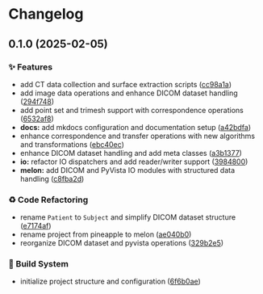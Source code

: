 # Changelog

## 0.1.0 (2025-02-05)


### ✨ Features

* add CT data collection and surface extraction scripts ([cc98a1a](https://github.com/liblaf/melon/commit/cc98a1a89497a24bfdd7b53da3f7ad2485f7f730))
* add image data operations and enhance DICOM dataset handling ([294f748](https://github.com/liblaf/melon/commit/294f748183b8b96bbeecbf56342ead028b48f67e))
* add point set and trimesh support with correspondence operations ([6532af8](https://github.com/liblaf/melon/commit/6532af8fd488c44c4db17cfe59add111fb9d224d))
* **docs:** add mkdocs configuration and documentation setup ([a42bdfa](https://github.com/liblaf/melon/commit/a42bdfadbfd0d190274a84a3bb15a29eaf74f043))
* enhance correspondence and transfer operations with new algorithms and transformations ([ebc40ec](https://github.com/liblaf/melon/commit/ebc40eca918537d911c24f4693ef6473afb1560b))
* enhance DICOM dataset handling and add meta classes ([a3b1377](https://github.com/liblaf/melon/commit/a3b13777daf1d83d57b55e73090a1f3bbadd2c14))
* **io:** refactor IO dispatchers and add reader/writer support ([3984800](https://github.com/liblaf/melon/commit/398480041672f0f15ff2818b585291e05d0ba6b7))
* **melon:** add DICOM and PyVista IO modules with structured data handling ([c8fba2d](https://github.com/liblaf/melon/commit/c8fba2dd60caf47e3e46c77d4f4efc590ff94202))


### ♻ Code Refactoring

* rename `Patient` to `Subject` and simplify DICOM dataset structure ([e7174af](https://github.com/liblaf/melon/commit/e7174afe75e6ac2b4e693ba427285b7e44d942c0))
* rename project from pineapple to melon ([ae040b0](https://github.com/liblaf/melon/commit/ae040b02ff7033d1390531e9c3ab363c0179d6c6))
* reorganize DICOM dataset and pyvista operations ([329b2e5](https://github.com/liblaf/melon/commit/329b2e53d5ee3a0cf819ed0a1c4a01616b23b8e5))


### 👷 Build System

* initialize project structure and configuration ([6f6b0ae](https://github.com/liblaf/melon/commit/6f6b0ae3d28d0cd172c9c1c6827aaa49c5c38b01))
